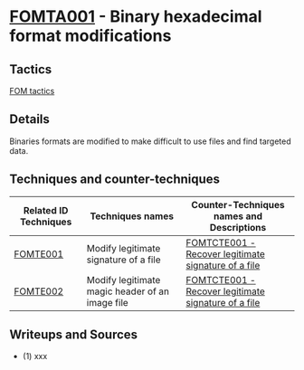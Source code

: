 # [FOMTA001](https://github.com/blue101010/FOM/blob/main/tactics/FOMTA001.md) - Binary hexadecimal format modifications


## Tactics

[FOM tactics](https://github.com/blue101010/FOM/blob/main/tactics/tactics.md)

## Details

Binaries formats are modified to make difficult to use files and find targeted data.


## Techniques and counter-techniques

| Related ID Techniques  | Techniques names                                  | Counter-Techniques names and Descriptions                                                                                                                    |
| ------------------------------------------------------------------------------ | ------------------------------------- | ------------------------------------------------------------------------------------------------------------------------------- |
| [FOMTE001](https://github.com/blue101010/FOM/blob/main/techniques/FOMTE001.md) | Modify legitimate signature of a file | [FOMTCTE001 - Recover legitimate signature of a file ](https://github.com/blue101010/FOM/blob/main/countertechniques/FOMCTE001.md) |
| [FOMTE002](https://github.com/blue101010/FOM/blob/main/techniques/FOMTE002.md)  | Modify legitimate magic header of an image file | [FOMTCTE001 - Recover legitimate signature of a file ](https://github.com/blue101010/FOM/blob/main/countertechniques/FOMCTE001.md) |


## Writeups and Sources

 - (1) xxx